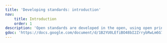 ```yaml
---
title: 'Developing standards: introduction'
nav:
    title: Introduction
    order: 1
description: 'Open standards are developed in the open, using open principles. Choose the development path that best suits your stakeholders and aims.'
gdoc: 'https://docs.google.com/document/d/1B2YU0LEfiBO48bI2ZrrybRwLm6G7qvzl_49S960YJ7E/edit'
---
```


